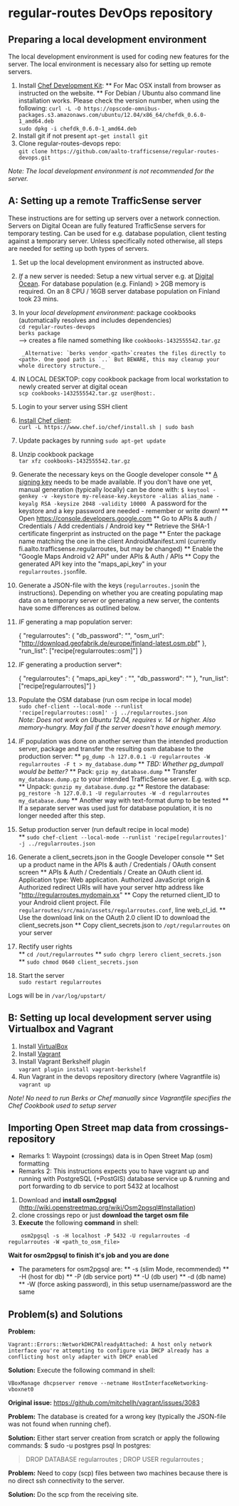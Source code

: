 regular-routes DevOps repository
================================

Preparing a local development environment
------------------------------------------

The local development environment is used for coding new features for the server. The local environment is necessary also for setting up remote servers.

1. Install [Chef Development Kit](https://downloads.getchef.com/chef-dk/):
 ** For Mac OSX install from browser as instructed on the website.
 ** For Debian / Ubuntu also command line installation works. Please check the version number, when using the following:
        `curl -L -O https://opscode-omnibus-packages.s3.amazonaws.com/ubuntu/12.04/x86_64/chefdk_0.6.0-1_amd64.deb`  
        `sudo dpkg -i chefdk_0.6.0-1_amd64.deb`  
1. Install git if not present
        `apt-get install git`
1. Clone regular-routes-devops repo:  
        `git clone https://github.com/aalto-trafficsense/regular-routes-devops.git`

_Note: The local development environment is not recommended for the server._

A: Setting up a remote TrafficSense server
------------------------------------------

These instructions are for setting up servers over a network connection. Servers on Digital Ocean are fully featured TrafficSense servers for temporary testing. Can be used for e.g. database population, client testing against a temporary server. Unless specifically noted otherwise, all steps are needed for setting up both types of servers.

1. Set up the local development environment as instructed above.
1. *If* a new server is needed: Setup a new virtual server e.g. at [Digital Ocean](https://www.digitalocean.com). For database population (e.g. Finland) > 2GB memory is required. On an 8 CPU / 16GB server database population on Finland took 23 mins.
1. In your *local development environment*: package cookbooks (automatically resolves and includes dependencies)  
        `cd regular-routes-devops`  
        `berks package`  
        --> creates a file named something like `cookbooks-1432555542.tar.gz`

        _Alternative: `berks vendor <path>`creates the files directly to <path>. One good path is `..` But BEWARE, this may cleanup your whole directory structure._
1. IN LOCAL DESKTOP: copy cookbook package from local workstation to newly created server at digital ocean  
        `scp cookbooks-1432555542.tar.gz user@host:.`
1. Login to your server using SSH client
1. [Install Chef client](https://www.chef.io/download-chef-client/):  
        `curl -L https://www.chef.io/chef/install.sh | sudo bash`  
1. Update packages by running `sudo apt-get update`
1. Unzip cookbook package  
        `tar xfz cookbooks-1432555542.tar.gz`  
1. Generate the necessary keys on the Google developer console
** [A signing key](https://developer.android.com/tools/publishing/app-signing.html) needs to be made available. If you don't have one yet, manual generation (typically locally) can be done with: `$ keytool -genkey -v -keystore my-release-key.keystore -alias alias_name -keyalg RSA -keysize 2048 -validity 10000 ` A password for the keystore and a key password are needed - remember or write down!
** Open https://console.developers.google.com
** Go to APIs & auth / Credentials / Add credentials / Android key
** Retrieve the SHA-1 certificate fingerprint as instructed on the page
** Enter the package name matching the one in the client AndroidManifest.xml (currently fi.aalto.trafficsense.regularroutes, but may be changed)
** Enable the "Google Maps Android v2 API" under APIs & Auth / APIs
** Copy the generated API key into the "maps_api_key" in your `regularroutes.json`file.
1. Generate a JSON-file with the keys (`regularroutes.json`in the instructions). Depending on whether you are creating populating map data on a temporary server or generating a new server, the contents have some differences as outlined below.
1. *IF* generating a map population server:

    {
      "regularroutes": {
        "db_password": "<generate for the database>",
        "osm_url": "http://download.geofabrik.de/europe/finland-latest.osm.pbf"
      },
      "run_list": ["recipe[regularroutes::osm]"]
    }

1. *IF* generating a production server*:

    {
        "regularroutes": {
          "maps_api_key" : "<create in Google console>",
          "db_password": "<create for the database>"
        },
      "run_list": ["recipe[regularroutes]"]
    }

1. Populate the OSM database (run osm recipe in local mode)  
        `sudo chef-client --local-mode --runlist 'recipe[regularroutes::osm]' -j ../regularroutes.json`  
        _Note: Does not work on Ubuntu 12.04, requires v. 14 or higher. Also memory-hungry. May fail if the server doesn't have enough memory._
1. *IF* population was done on another server than the intended production server, package and transfer the resulting osm database to the production server:
** `pg_dump -h 127.0.0.1 -U regularroutes -W regularroutes -F t > my_database.dump`
** _TBD: Whether pg_dumpall would be better?_
** Pack: `gzip my_database.dump`
** Transfer `my_database.dump.gz` to your intended TrafficSense server. E.g. with scp.
** Unpack: `gunzip my_database.dump.gz`
** Restore the database: `pg_restore -h 127.0.0.1 -U regularroutes -W -d regularroutes my_database.dump`
** Another way with text-format dump to be tested
** If a separate server was used just for database population, it is no longer needed after this step.
1. Setup production server (run default recipe in local mode)  
** `sudo chef-client --local-mode --runlist 'recipe[regularroutes]' -j ../regularroutes.json`
1. Generate a client_secrets.json in the Google Developer console
** Set up a product name in the APIs & auth / Credentials / OAuth consent screen
** APIs & Auth / Credentials / Create an OAuth client id. Application type: Web application. Authorized JavaScript origin & Authorized redirect URIs will have your server http address like "http://regularroutes.mydomain.xx"
** Copy the returned client_ID to your Android client project. File `regularroutes/src/main/assets/regularroutes.conf`, line web_cl_id.
** Use the download link on the OAuth 2.0 client ID to download the client_secrets.json
** Copy client_secrets.json to `/opt/regularroutes` on your server
1. Rectify user rights  
** `cd /out/regularroutes`
** `sudo chgrp lerero client_secrets.json`  
** `sudo chmod 0640 client_secrets.json`  
1. Start the server  
    `sudo restart regularroutes`  

Logs will be in `/var/log/upstart/`

B: Setting up local development server using Virtualbox and Vagrant
------------------------------------------

1. Install [VirtualBox](https://www.virtualbox.org/wiki/Downloads)
1. Install [Vagrant](https://www.vagrantup.com/downloads.html)
1. Install Vagrant Berkshelf plugin  
        `vagrant plugin install vagrant-berkshelf`  
1. Run Vagrant in the devops repository directory (where Vagrantfile is)  
        `vagrant up`  

*Note! No need to run Berks or Chef manually since Vagrantfile specifies the Chef Cookbook used to setup server*


Importing Open Street map data from crossings-repository
--------------------------------------------------------


* Remarks 1: Waypoint (crossings) data is in Open Street Map (osm) formatting
* Remarks 2: This instructions expects you to have vagrant up and running with PostgreSQL (+PostGIS) database service up & running and port forwarding to db service to port 5432 at localhost 

1. Download and **install osm2pgsql** (http://wiki.openstreetmap.org/wiki/Osm2pgsql#Installation)
2. clone crossings repo or just **download the target osm file**
3. **Execute** the following **command** in shell:
```
    osm2pgsql -s -H localhost -P 5432 -U regularroutes -d regularroutes -W <path_to_osm_file>
```
**Wait for osm2pgsql to finish it's job and you are done** 

* The parameters for osm2pgsql are:
** -s (slim Mode, recommended)
** -H (host for db)
** -P (db service port)
** -U (db user)
** -d (db name)
** -W (force asking password), in this setup username/password are the same


Problem(s) and Solutions
---------------------------
**Problem:** 
```
Vagrant::Errors::NetworkDHCPAlreadyAttached: A host only network interface you're attempting to configure via DHCP already has a conflicting host only adapter with DHCP enabled
```

**Solution:** 
Execute the following command in shell:
```
VBoxManage dhcpserver remove --netname HostInterfaceNetworking-vboxnet0
```

**Original issue:** https://github.com/mitchellh/vagrant/issues/3083

**Problem:**
The database is created for a wrong key (typically the JSON-file was not found when running chef).

**Solution:**
Either start server creation from scratch or apply the following commands:
$ sudo -u postgres psql
In postgres:
> DROP DATABASE regularroutes ;
> DROP USER regularroutes ;

**Problem:**
Need to copy (scp) files between two machines because there is no direct ssh connectivity to the server.

**Solution:**
Do the scp from the receiving site.
